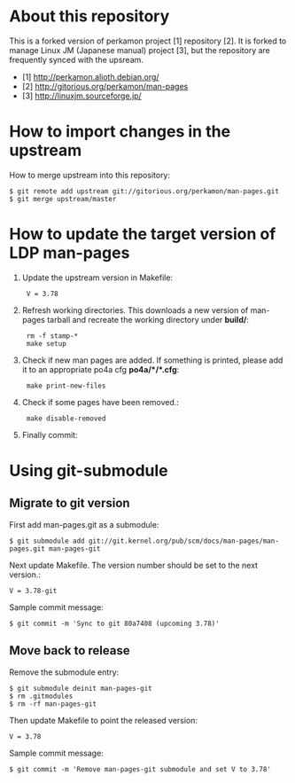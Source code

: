 About this repository
=====================

This is a forked version of perkamon project [1] repository [2].
It is forked to manage Linux JM (Japanese manual) project [3],
but the repository are frequently synced with the upsream.

* [1] http://perkamon.alioth.debian.org/
* [2] http://gitorious.org/perkamon/man-pages
* [3] http://linuxjm.sourceforge.jp/

How to import changes in the upstream
=====================================

How to merge upstream into this repository:

    $ git remote add upstream git://gitorious.org/perkamon/man-pages.git
    $ git merge upstream/master

How to update the target version of LDP man-pages
=================================================

1. Update the upstream version in Makefile:

        V = 3.78

2. Refresh working directories.
   This downloads a new version of man-pages tarball and recreate the working directory under **build/**:

        rm -f stamp-*
        make setup

3. Check if new man pages are added. If something is printed, please add it to an appropriate po4a cfg **po4a/\*/\*.cfg**:

        make print-new-files

4. Check if some pages have been removed.:

        make disable-removed

5. Finally commit:


Using git-submodule
===================

Migrate to git version
----------------------

First add man-pages.git as a submodule:

    $ git submodule add git://git.kernel.org/pub/scm/docs/man-pages/man-pages.git man-pages-git

Next update Makefile. The version number should be set to the next version.:

    V = 3.78-git

Sample commit message:

    $ git commit -m 'Sync to git 80a7408 (upcoming 3.78)'

Move back to release
--------------------

Remove the submodule entry:

    $ git submodule deinit man-pages-git
    $ rm .gitmodules
    $ rm -rf man-pages-git

Then update Makefile to point the released version:

    V = 3.78

Sample commit message:

    $ git commit -m 'Remove man-pages-git submodule and set V to 3.78'
